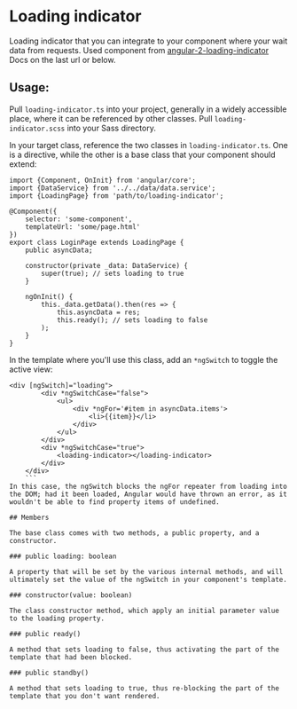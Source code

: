 # Loading indicator
Loading indicator that you can integrate to your component where your wait data from requests.
Used component from  [angular-2-loading-indicator](https://github.com/colinjlacy/angular-2-loading-indicator)
Docs on the last url or below. 
## Usage: 
Pull `loading-indicator.ts` into your project, generally in a widely accessible place, where it can be referenced by other classes. Pull `loading-indicator.scss` into your Sass directory.

In your target class, reference the two classes in `loading-indicator.ts`. One is a directive, while the other is a base class that your component should extend:
```
import {Component, OnInit} from 'angular/core';
import {DataService} from '../../data/data.service';
import {LoadingPage} from 'path/to/loading-indicator';

@Component({
    selector: 'some-component',
    templateUrl: 'some/page.html'
})
export class LoginPage extends LoadingPage {
    public asyncData;

    constructor(private _data: DataService) {
        super(true); // sets loading to true
    }

    ngOnInit() {
        this._data.getData().then(res => {
            this.asyncData = res;
            this.ready(); // sets loading to false
        );
    }
}
```
In the template where you'll use this class, add an `*ngSwitch` to toggle the active view:
```
<div [ngSwitch]="loading">
        <div *ngSwitchCase="false">
            <ul>
                <div *ngFor='#item in asyncData.items'>
                    <li>{{item}}</li>
                </div>
            </ul>
        </div>
        <div *ngSwitchCase="true">
            <loading-indicator></loading-indicator>
        </div>
    </div>
    ```
In this case, the ngSwitch blocks the ngFor repeater from loading into the DOM; had it been loaded, Angular would have thrown an error, as it wouldn't be able to find property items of undefined.

## Members

The base class comes with two methods, a public property, and a constructor.

### public loading: boolean

A property that will be set by the various internal methods, and will ultimately set the value of the ngSwitch in your component's template.

### constructor(value: boolean)

The class constructor method, which apply an initial parameter value to the loading property.

### public ready()

A method that sets loading to false, thus activating the part of the template that had been blocked.

### public standby()

A method that sets loading to true, thus re-blocking the part of the template that you don't want rendered.    